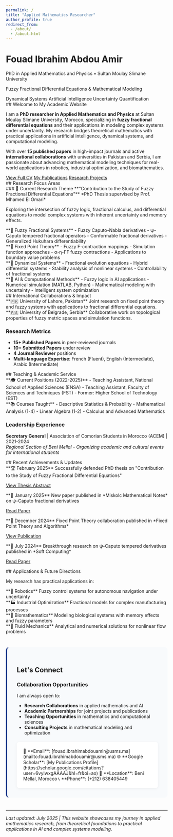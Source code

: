 ```yaml
---
permalink: /
title: "Applied Mathematics Researcher"
author_profile: true
redirect_from:
  - /about/
  - /about.html
---
```


<div class="academic-header">
  <div class="header-container">
    <div class="title-section">
      <h1 class="researcher-name">Fouad Ibrahim Abdou Amir</h1>
      <div class="academic-credentials">
        <span class="degree">PhD in Applied Mathematics and Physics</span>
        <span class="separator">•</span>
        <span class="institution">Sultan Moulay Slimane University</span>
      </div>
    </div>
    <div class="research-focus">
      <p class="specialization">Fuzzy Fractional Differential Equations & Mathematical Modeling</p>
      <div class="research-keywords">
        <span class="keyword">Dynamical Systems</span>
        <span class="keyword">Artificial Intelligence</span>
        <span class="keyword">Uncertainty Quantification</span>
      </div>
    </div>
  </div>
</div>

<div class="content-wrapper">
<div class="main-content">

<div class="intro-section" markdown="1">
## Welcome to My Academic Website

I am a **PhD researcher in Applied Mathematics and Physics** at Sultan Moulay Slimane University, Morocco, specializing in **fuzzy fractional differential equations** and their applications in modeling complex systems under uncertainty. My research bridges theoretical mathematics with practical applications in artificial intelligence, dynamical systems, and computational modeling.

With over **15 published papers** in high-impact journals and active **international collaborations** with universities in Pakistan and Serbia, I am passionate about advancing mathematical modeling techniques for real-world applications in robotics, industrial optimization, and biomathematics.

<div class="action-buttons">
<a href="/cv/" class="btn btn-primary">View Full CV</a>
<a href="/publications/" class="btn btn-info">My Publications</a>
<a href="/projects/" class="btn btn-success">Research Projects</a>
</div>
</div>

<div class="section" markdown="1">
## Research Focus Areas

<div class="research-overview">
<div class="research-highlight" markdown="1">
### 🎯 Current Research Theme
**"Contribution to the Study of Fuzzy Fractional Differential Equations"**  
*PhD Thesis supervised by Prof. Mhamed El Omari*

Exploring the intersection of fuzzy logic, fractional calculus, and differential equations to model complex systems with inherent uncertainty and memory effects.
</div>
</div>
</div>

<div class="expertise-grid">
<div class="expertise-card" markdown="1">
**🔬 Fuzzy Fractional Systems**  
- Fuzzy Caputo-Nabla derivatives
- ψ-Caputo tempered fractional operators
- Conformable fractional derivatives
- Generalized Hukuhara differentiability
</div>

<div class="expertise-card" markdown="1">
**📐 Fixed Point Theory**  
- Fuzzy F-contraction mappings
- Simulation function approaches
- α-η-ΓF fuzzy contractions
- Applications to boundary value problems
</div>

<div class="expertise-card" markdown="1">
**🌊 Dynamical Systems**  
- Fractional evolution equations
- Hybrid differential systems
- Stability analysis of nonlinear systems
- Controllability of fractional systems
</div>

<div class="expertise-card" markdown="1">
**🤖 AI & Computational Methods**  
- Fuzzy logic in AI applications
- Numerical simulation (MATLAB, Python)
- Mathematical modeling with uncertainty
- Intelligent system optimization
</div>
</div>

<div class="section" markdown="1">
## International Collaborations & Impact

<div class="collaboration-section">
<div class="collab-item" markdown="1">
**🇵🇰 University of Lahore, Pakistan**  
Joint research on fixed point theory and fuzzy systems with applications to fractional differential equations.
</div>

<div class="collab-item" markdown="1">
**🇷🇸 University of Belgrade, Serbia**  
Collaborative work on topological properties of fuzzy metric spaces and simulation functions.
</div>
</div>

### Research Metrics
- **15+ Published Papers** in peer-reviewed journals
- **10+ Submitted Papers** under review
- **4 Journal Reviewer** positions
- **Multi-language Expertise**: French (Fluent), English (Intermediate), Arabic (Intermediate)
</div>

<div class="section" markdown="1">
## Teaching & Academic Service

<div class="teaching-grid">
<div class="teaching-card" markdown="1">
**🎓 Current Positions (2022-2025)**
- Teaching Assistant, National School of Applied Sciences (ENSA)
- Teaching Assistant, Faculty of Sciences and Techniques (FST)
- Former: Higher School of Technology (EST)
</div>

<div class="teaching-card" markdown="1">
**📚 Courses Taught**
- Descriptive Statistics & Probability
- Mathematical Analysis (1-4)
- Linear Algebra (1-2)
- Calculus and Advanced Mathematics
</div>
</div>

### Leadership Experience
**Secretary General** | Association of Comorian Students in Morocco (ACEM) | 2021-2024  
*Regional Section of Beni Mellal - Organizing academic and cultural events for international students*
</div>

<div class="section" markdown="1">
## Recent Achievements & Updates

<div class="achievements-timeline">
<div class="achievement-item" markdown="1">
**🏆 February 2025**  
Successfully defended PhD thesis on "Contribution to the Study of Fuzzy Fractional Differential Equations"

<a href="/thesis/" class="btn btn-small">View Thesis Abstract</a>
</div>

<div class="achievement-item" markdown="1">
**📖 January 2025**  
New paper published in *Miskolc Mathematical Notes* on ψ-Caputo fractional derivatives

<a href="https://doi.org/10.18514/MMN.2025.4619" class="btn btn-small">Read Paper</a>
</div>

<div class="achievement-item" markdown="1">
**🤝 December 2024**  
Fixed Point Theory collaboration published in *Fixed Point Theory and Algorithms*

<a href="https://doi.org/10.1186/s13663-025-00794-5" class="btn btn-small">View Publication</a>
</div>

<div class="achievement-item" markdown="1">
**🔬 July 2024**  
Breakthrough research on ψ-Caputo tempered derivatives published in *Soft Computing*

<a href="https://doi.org/10.1007/s00500-024-09821-w" class="btn btn-small">Read Paper</a>
</div>
</div>
</div>

<div class="section" markdown="1">
## Applications & Future Directions

My research has practical applications in:

<div class="applications-grid">
<div class="app-card" markdown="1">
**🤖 Robotics**  
Fuzzy control systems for autonomous navigation under uncertainty
</div>

<div class="app-card" markdown="1">
**🏭 Industrial Optimization**  
Fractional models for complex manufacturing processes
</div>

<div class="app-card" markdown="1">
**🧬 Biomathematics**  
Modeling biological systems with memory effects and fuzzy parameters
</div>

<div class="app-card" markdown="1">
**🌊 Fluid Mechanics**  
Analytical and numerical solutions for nonlinear flow problems
</div>
</div>
</div>

<div class="contact-section" markdown="1">

## Let's Connect

<div class="connect-content">
  
### Collaboration Opportunities
I am always open to:
- **Research Collaborations** in applied mathematics and AI  
- **Academic Partnerships** for joint projects and publications  
- **Teaching Opportunities** in mathematics and computational sciences  
- **Consulting Projects** in mathematical modeling and optimization  

<div class="contact-info-box">
📧 **Email**: [fouad.ibrahimabdouamir@usms.ma](mailto:fouad.ibrahimabdouamir@usms.ma)  
🌐 **Google Scholar**: [My Publications Profile](https://scholar.google.com/citations?user=6vyIwxgAAAAJ&hl=fr&oi=ao)  
📍 **Location**: Beni Mellal, Morocco  
📞 **Phone**: (+212) 638405449
</div>

</div>

</div>

<style>
.contact-section {
  background: #f8fafc;
  padding: 30px;
  border-radius: 10px;
  margin: 40px 0;
  border-left: 4px solid #1e3a8a;
}

.connect-content {
  max-width: 800px;
  margin: 0 auto;
}

.contact-info-box {
  background: white;
  padding: 20px;
  border-radius: 8px;
  margin-top: 20px;
  box-shadow: 0 2px 10px rgba(0,0,0,0.05);
}

.contact-info-box a {
  color: #1e3a8a;
  text-decoration: none;
  transition: all 0.3s;
}

.contact-info-box a:hover {
  text-decoration: underline;
  color: #0c4a6e;
}

@media (max-width: 768px) {
  .contact-section {
    padding: 20px;
  }
  
  .contact-info-box {
    padding: 15px;
  }
}
</style>

---

*Last updated: July 2025 | This website showcases my journey in applied mathematics research, from theoretical foundations to practical applications in AI and complex systems modeling.*

</div>
</div>
